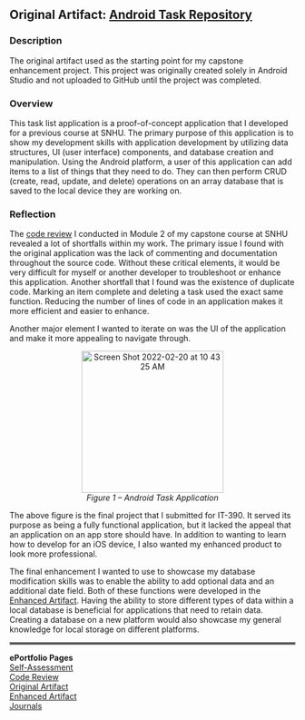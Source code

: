 ## Original Artifact: [Android Task Repository](https://github.com/Dustin-SNHU/AndroidTask)<br>

### Description
The original artifact used as the starting point for my capstone enhancement project. This project was originally created solely in Android Studio and not uploaded to GitHub until the project was completed.

### Overview
This task list application is a proof-of-concept application that I developed for a previous course at SNHU. The primary purpose of this application is to show my development skills with application development by utilizing data structures, UI (user interface) components, and database creation and manipulation. Using the Android platform, a user of this application can add items to a list of things that they need to do. They can then perform CRUD (create, read, update, and delete) operations on an array database that is saved to the local device they are working on.

### Reflection
The [code review](https://dustin-snhu.github.io/code_review) I conducted in Module 2 of my capstone course at SNHU revealed a lot of shortfalls within my work. The primary issue I found with the original application was the lack of commenting and documentation throughout the source code. Without these critical elements, it would be very difficult for myself or another developer to troubleshoot or enhance this application. Another shortfall that I found was the existence of duplicate code. Marking an item complete and deleting a task used the exact same function. Reducing the number of lines of code in an application makes it more efficient and easier to enhance.

Another major element I wanted to iterate on was the UI of the application and make it more appealing to navigate through.

<p align="center"><img width="250" alt="Screen Shot 2022-02-20 at 10 43 25 AM" src="https://user-images.githubusercontent.com/79805522/154851917-5846e7ff-6be2-446f-8fee-238c374632ce.png"><br>
  <i>Figure 1 – Android Task Application</i></p>
The above figure is the final project that I submitted for IT-390. It served its purpose as being a fully functional application, but it lacked the appeal that an application on an app store should have. In addition to wanting to learn how to develop for an iOS device, I also wanted my enhanced product to look more professional.

The final enhancement I wanted to use to showcase my database modification skills was to enable the ability to add optional data and an additional date field. Both of these functions were developed in the [Enhanced Artifact](https://dustin-snhu.github.io/enhanced_artifact). Having the ability to store different types of data within a local database is beneficial for applications that need to retain data. Creating a database on a new platform would also showcase my general knowledge for local storage on different platforms. 

<hr style="border:2px solid gray">

**ePortfolio Pages**<br>
[Self-Assessment](https://dustin-snhu.github.io)<br>
[Code Review](https://dustin-snhu.github.io/code_review)<br>
[Original Artifact](https://dustin-snhu.github.io/original_artifact)<br>
[Enhanced Artifact](https://dustin-snhu.github.io/enhanced_artifact)<br>
[Journals](https://dustin-snhu.github.io/journals)
